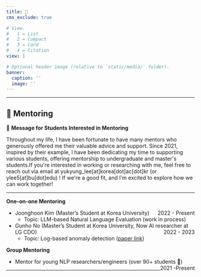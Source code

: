 ```yaml
---
title: 💌
cms_exclude: true

# View.
#   1 = List
#   2 = Compact
#   3 = Card
#   4 = Citation
view: 1

# Optional header image (relative to `static/media/` folder).
banner:
  caption: ''
  image: ''
---
```


<!-- ## 🕑 **Office Hour** 
  * **The office hours notice is valid until June 17.**
  * **If you are a HUFS student** and interested in discussing your career or research opportunities (or anything else you'd like to chat about), please feel free to schedule a time through the calendly link provided below to visit me during office hours. While students taking my courses are given priority, I warmly welcome conversations with all students 😊. I'm on campus every Monday from 11:00 AM to 7:00 PM, and my office is in the Engineering Building, room 537. If my calendar appears full, kindly reach out to me via email at yukyung_lee[at]korea[dot]ac[dot]kr, and we can arrange another time to meet.
  * calendly link: https://calendly.com/yukyung_lee/30min   -->

<!-- --- -->

<!-- ## 🕑 **Office Hour** 
  * If you're interested in discussing your career (PhD, postdoc, or anything else) or would like to chat about your research, feel free to schedule a time to meet with me during my office hours (Fridays, 1:00 PM – 5:00 PM, US Eastern Time) through the Calendly link below. I warmly welcome conversations with all students 😊. If my calendar appears full, please don't hesitate to reach out via email at yukyung_lee[at]korea[dot]ac[dot]kr (or ylee5[at]bu[dot]edu), and we can arrange another time to meet.
  * calendly link: https://calendly.com/yukyung_lee/30-min-meeting -->

---

## 🎨 **Mentoring**

💌 **Message for Students Interested in Mentoring** 

Throughout my life, I have been fortunate to have many mentors who generously offered me their valuable advice and support. Since 2021, inspired by their example, I have been dedicating my time to supporting various students, offering mentorship to undergraduate and master's students.If you're interested in working or researching with me, feel free to reach out via email at yukyung_lee[at]korea[dot]ac[dot]kr (or ylee5[at]bu[dot]edu) ! If we're a good fit, and I'm excited to explore how we can work together!
<!-- 
*(Please note: Currently, I'm leading three projects. As such, while I'm happy to mentor and collaborate with passionate students, I may not be able to accept every request due to my existing project 🥲. I appreciate your understanding and encourage you to reach out if you believe our interests and goals align.)* -->

---

**One-on-one Mentoring** 
  * Joonghoon Kim (Master’s Student at Korea University) <span style="float:right">2022 - Present</span> <br>
    * Topic: LLM-based Natural Language Evaluation (work in process)
  * Gunho No (Master’s Student at Korea University, Now AI researcher at LG CDO)<span style="float:right">2022 - 2023</span> <br>
    * Topic: Log-based anomaly detection ([paper link](https://arxiv.org/abs/2311.05160))

**Group Mentoring** 
  * Mentor for young NLP researchers/engineers (over 90+ students 💙)<span style="float:right">2021 -Present</span> <br>
---

